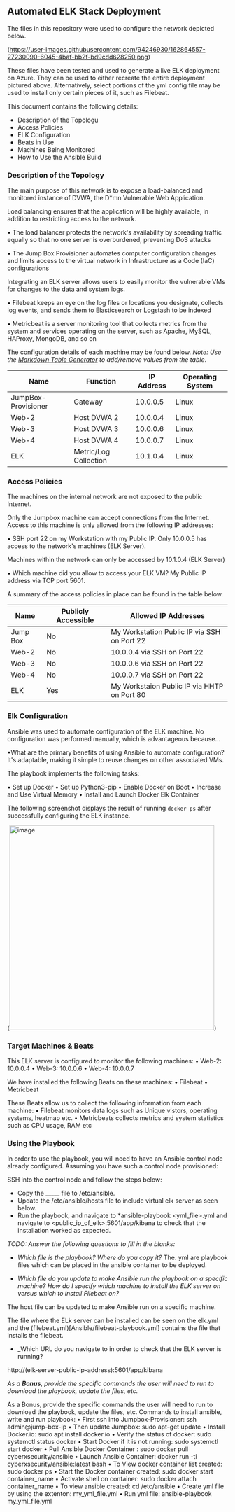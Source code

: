 ## Automated ELK Stack Deployment

The files in this repository were used to configure the network depicted below.

(https://user-images.githubusercontent.com/94246930/162864557-27230090-6045-4baf-bb2f-bd9cdd628250.png)

These files have been tested and used to generate a live ELK deployment on Azure. They can be used to either recreate the entire deployment pictured above. Alternatively, select portions of the yml config file may be used to install only certain pieces of it, such as Filebeat.



This document contains the following details:
- Description of the Topologu
- Access Policies
- ELK Configuration
- Beats in Use
- Machines Being Monitored
- How to Use the Ansible Build


### Description of the Topology

The main purpose of this network is to expose a load-balanced and monitored instance of DVWA, the D*mn Vulnerable Web Application.

Load balancing ensures that the application will be highly available, in addition to restricting access to the network.

• The load balancer protects the network's availability by spreading traffic equally so that no one server is overburdened, preventing DoS attacks

• The Jump Box Provisioner automates computer configuration changes and limits access to the virtual network in Infrastructure as a Code (IaC) configurations

Integrating an ELK server allows users to easily monitor the vulnerable VMs for changes to the data and system logs.

• Filebeat keeps an eye on the log files or locations you designate, collects log events, and sends them to Elasticsearch or Logstash to be indexed

• Metricbeat is a server monitoring tool that collects metrics from the system and services operating on the server, such as Apache, MySQL, HAProxy, MongoDB, and so on

The configuration details of each machine may be found below.
_Note: Use the [Markdown Table Generator](http://www.tablesgenerator.com/markdown_tables) to add/remove values from the table_.

|        Name        |        Function       | IP Address | Operating System |
|--------------------|-----------------------|------------|------------------|
| JumpBox-Provisioner| Gateway               | 10.0.0.5   | Linux            |
| Web-2              | Host DVWA 2           | 10.0.0.4   | Linux            |
| Web-3              | Host DVWA 3           | 10.0.0.6   | Linux            |
| Web-4              | Host DVWA 4           | 10.0.0.7   | Linux            |
| ELK                | Metric/Log Collection | 10.1.0.4   | Linux            |

### Access Policies

The machines on the internal network are not exposed to the public Internet. 

Only the Jumpbox machine can accept connections from the Internet. Access to this machine is only allowed from the following IP addresses:

• SSH port 22 on my Workstation with my Public IP.
Only 10.0.0.5 has access to the network's machines (ELK Server).

Machines within the network can only be accessed by 10.1.0.4 (ELK Server)

• Which machine did you allow to access your ELK VM? My Public IP address via TCP port 5601.

A summary of the access policies in place can be found in the table below.

| Name     | Publicly Accessible | Allowed IP Addresses                        |
|----------|---------------------|---------------------------------------------|
| Jump Box | No                  | My Workstation Public IP via SSH on Port 22 |
| Web-2    | No                  | 10.0.0.4 via SSH on Port 22                 |
| Web-3    | No                  | 10.0.0.6 via SSH on Port 22                 |
| Web-4    | No                  | 10.0.0.7 via SSH on Port 22                 |
| ELK      | Yes                 | My Workstaion Public IP via HHTP on Port 80 |
### Elk Configuration

Ansible was used to automate configuration of the ELK machine. No configuration was performed manually, which is advantageous because...

•What are the primary benefits of using Ansible to automate configuration? It's adaptable, making it simple to reuse changes on other associated VMs.

The playbook implements the following tasks:

• Set up Docker 
• Set up Python3-pip
• Enable Docker on Boot 
• Increase and Use Virtual Memory 
• Install and Launch Docker Elk Container

The following screenshot displays the result of running `docker ps` after successfully configuring the ELK instance.

(<img width="468" alt="image" src="https://user-images.githubusercontent.com/94246930/162865431-78b6f5be-eb85-4cb6-bea9-8f987d1685b1.png">)

### Target Machines & Beats
This ELK server is configured to monitor the following machines:
•	Web-2: 10.0.0.4
•	Web-3: 10.0.0.6
•	Web-4: 10.0.0.7

We have installed the following Beats on these machines:
•	Filebeat
•	Metricbeat

These Beats allow us to collect the following information from each machine:
•	Filebeat monitors data logs such as Unique vistors, operating systems, heatmap etc.
•	Metricbeats collects metrics and system statistics such as CPU usage, RAM etc


### Using the Playbook
In order to use the playbook, you will need to have an Ansible control node already configured. Assuming you have such a control node provisioned: 

SSH into the control node and follow the steps below:
- Copy the _____ file to /etc/ansible.
- Update the /etc/ansible/hosts file to include virtual elk server as seen below.
- Run the playbook, and navigate to *ansible-playbook <yml_file>.yml and navigate to <public_ip_of_elk>:5601/app/kibana to check that the installation worked as expected.

_TODO: Answer the following questions to fill in the blanks:_
- _Which file is the playbook? Where do you copy it?_
The. yml are playbook files which can be placed in the ansible container to be deployed.

- _Which file do you update to make Ansible run the playbook on a specific machine? How do I specify which machine to install the ELK server on versus which to install Filebeat on?_

The host file can be updated to make Ansible run on a specific machine.

The file where the ELk server can be installed can be seen on the elk.yml and the (filebeat.yml)[Ansible/filebeat-playbook.yml] contains the file that installs the filebeat.

- _Which URL do you navigate to in order to check that the ELK server is running?

http://(elk-server-public-ip-address):5601/app/kibana

_As a **Bonus**, provide the specific commands the user will need to run to download the playbook, update the files, etc._

As a Bonus, provide the specific commands the user will need to run to download the playbook, update the files, etc.
Commands to install ansible, write and run playbook:
•	First ssh into Jumpbox-Provisioner: ssh admin@jump-box-ip
•	Then update Jumpbox: sudo apt-get update
•	Install Docker.io: sudo apt install docker.io
•	Verify the status of docker: sudo systemctl status docker
•	Start Docker if it is not running: sudo systemctl start docker
•	Pull Ansible Docker Container : sudo docker pull cyberxsecurity/ansible
•	Launch Ansible Container: docker run -ti cyberxsecurity/ansible:latest bash
•	To View docker container list created: sudo docker ps
•	Start the Docker container created: sudo docker start container_name
•	Activate shell on container: sudo docker attach container_name
•	To view ansible created: cd /etc/ansible
•	Create yml file by using the extenton: my_yml_file.yml
•	Run yml file: ansible-playbook my_yml_file.yml
